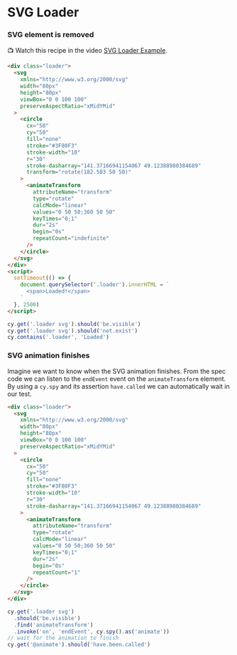 # SVG Loader

### SVG element is removed

<!-- fiddle Animated SVG loader -->

📺 Watch this recipe in the video [SVG Loader Example](https://youtu.be/Abv7m9H_15Y).

```html hide
<div class="loader">
  <svg
    xmlns="http://www.w3.org/2000/svg"
    width="80px"
    height="80px"
    viewBox="0 0 100 100"
    preserveAspectRatio="xMidYMid"
  >
    <circle
      cx="50"
      cy="50"
      fill="none"
      stroke="#3F80F3"
      stroke-width="10"
      r="30"
      stroke-dasharray="141.37166941154067 49.12388980384689"
      transform="rotate(182.503 50 50)"
    >
      <animateTransform
        attributeName="transform"
        type="rotate"
        calcMode="linear"
        values="0 50 50;360 50 50"
        keyTimes="0;1"
        dur="2s"
        begin="0s"
        repeatCount="indefinite"
      />
    </circle>
  </svg>
</div>
<script>
  setTimeout(() => {
    document.querySelector('.loader').innerHTML = `
      <span>Loaded!</span>
    `
  }, 2500)
</script>
```

```js
cy.get('.loader svg').should('be.visible')
cy.get('.loader svg').should('not.exist')
cy.contains('.loader', 'Loaded')
```

<!-- fiddle-end -->

### SVG animation finishes

Imagine we want to know when the SVG animation finishes. From the spec code we can listen to the `endEvent` event on the `animateTransform` element. By using a `cy.spy` and its assertion `have.called` we can automatically wait in our test.

<!-- fiddle SVG loader finishes its animation -->

```html hide
<div class="loader">
  <svg
    xmlns="http://www.w3.org/2000/svg"
    width="80px"
    height="80px"
    viewBox="0 0 100 100"
    preserveAspectRatio="xMidYMid"
  >
    <circle
      cx="50"
      cy="50"
      fill="none"
      stroke="#3F80F3"
      stroke-width="10"
      r="30"
      stroke-dasharray="141.37166941154067 49.12388980384689"
    >
      <animateTransform
        attributeName="transform"
        type="rotate"
        calcMode="linear"
        values="0 50 50;360 50 50"
        keyTimes="0;1"
        dur="2s"
        begin="0s"
        repeatCount="1"
      />
    </circle>
  </svg>
</div>
```

```js
cy.get('.loader svg')
  .should('be.visible')
  .find('animateTransform')
  .invoke('on', 'endEvent', cy.spy().as('animate'))
// wait for the animation to finish
cy.get('@animate').should('have.been.called')
```

<!-- fiddle-end -->
